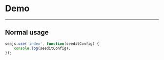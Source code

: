 # Demo

---

## Normal usage

````javascript
seajs.use('index', function(seeditConfig) {
    console.log(seeditConfig);
});
````
